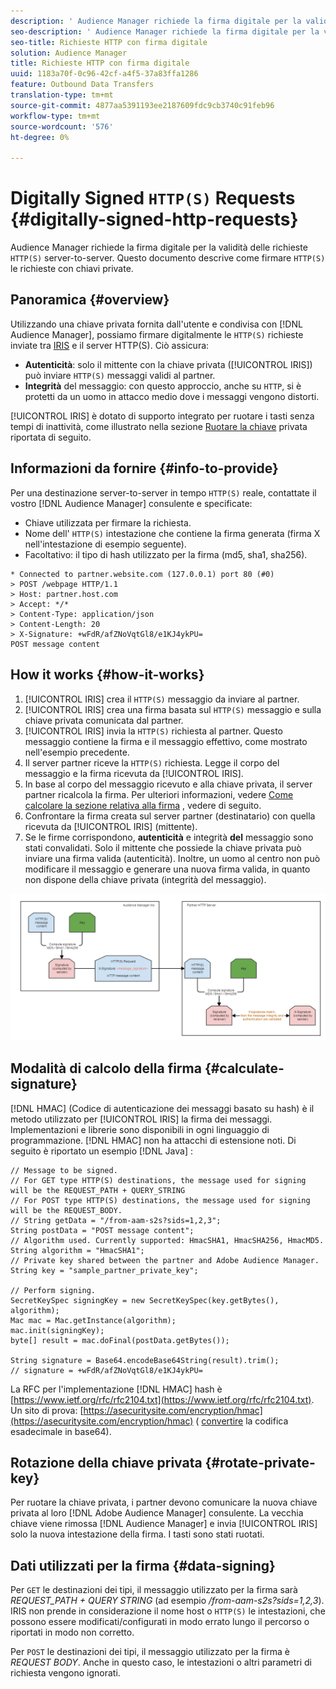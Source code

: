 ```yaml
---
description: ' Audience Manager richiede la firma digitale per la validità delle richieste HTTP(S) da server a server. Questo documento descrive come firmare le richieste HTTP con chiavi private.'
seo-description: ' Audience Manager richiede la firma digitale per la validità delle richieste HTTP(S) da server a server. Questo documento descrive come firmare le richieste HTTP(S) con chiavi private.'
seo-title: Richieste HTTP con firma digitale
solution: Audience Manager
title: Richieste HTTP con firma digitale
uuid: 1183a70f-0c96-42cf-a4f5-37a83ffa1286
feature: Outbound Data Transfers
translation-type: tm+mt
source-git-commit: 4877aa5391193ee2187609fdc9cb3740c91feb96
workflow-type: tm+mt
source-wordcount: '576'
ht-degree: 0%

---
```



# Digitally Signed `HTTP(S)` Requests {#digitally-signed-http-requests}

 Audience Manager richiede la firma digitale per la validità delle richieste `HTTP(S)` server-to-server. Questo documento descrive come firmare `HTTP(S)` le richieste con chiavi private.

## Panoramica {#overview}

<!-- digitally_signed_http_requests.xml -->

Utilizzando una chiave privata fornita dall&#39;utente e condivisa con [!DNL Audience Manager], possiamo firmare digitalmente le `HTTP(S)` richieste inviate tra [IRIS](../../../reference/system-components/components-data-action.md#iris) e il server HTTP(S). Ciò assicura:

* **Autenticità**: solo il mittente con la chiave privata ([!UICONTROL IRIS]) può inviare `HTTP(S)` messaggi validi al partner.
* **Integrità** del messaggio: con questo approccio, anche su `HTTP`, si è protetti da un uomo in attacco medio dove i messaggi vengono distorti.

[!UICONTROL IRIS] è dotato di supporto integrato per ruotare i tasti senza tempi di inattività, come illustrato nella sezione [Ruotare la chiave](../../../integration/receiving-audience-data/real-time-outbound-transfers/digitally-signed-http-requests.md#rotate-private-key) privata riportata di seguito.

## Informazioni da fornire {#info-to-provide}

Per una destinazione server-to-server in tempo `HTTP(S)` reale, contattate il vostro [!DNL Audience Manager] consulente e specificate:

* Chiave utilizzata per firmare la richiesta.
* Nome dell&#39; `HTTP(S)` intestazione che contiene la firma generata (firma X nell&#39;intestazione di esempio seguente).
* Facoltativo: il tipo di hash utilizzato per la firma (md5, sha1, sha256).

```
* Connected to partner.website.com (127.0.0.1) port 80 (#0)
> POST /webpage HTTP/1.1
> Host: partner.host.com
> Accept: */*
> Content-Type: application/json
> Content-Length: 20
> X-Signature: +wFdR/afZNoVqtGl8/e1KJ4ykPU=
POST message content
```

## How it works {#how-it-works}

1. [!UICONTROL IRIS] crea il `HTTP(S)` messaggio da inviare al partner.
1. [!UICONTROL IRIS] crea una firma basata sul `HTTP(S)` messaggio e sulla chiave privata comunicata dal partner.
1. [!UICONTROL IRIS] invia la `HTTP(S)` richiesta al partner. Questo messaggio contiene la firma e il messaggio effettivo, come mostrato nell&#39;esempio precedente.
1. Il server partner riceve la `HTTP(S)` richiesta. Legge il corpo del messaggio e la firma ricevuta da [!UICONTROL IRIS].
1. In base al corpo del messaggio ricevuto e alla chiave privata, il server partner ricalcola la firma. Per ulteriori informazioni, vedere [Come calcolare la sezione relativa alla firma](../../../integration/receiving-audience-data/real-time-outbound-transfers/digitally-signed-http-requests.md#calculate-signature) , vedere di seguito.
1. Confrontare la firma creata sul server partner (destinatario) con quella ricevuta da [!UICONTROL IRIS] (mittente).
1. Se le firme corrispondono, **autenticità** e integrità **del** messaggio sono stati convalidati. Solo il mittente che possiede la chiave privata può inviare una firma valida (autenticità). Inoltre, un uomo al centro non può modificare il messaggio e generare una nuova firma valida, in quanto non dispone della chiave privata (integrità del messaggio).

![](assets/iris-digitally-sign-http-request.png)

## Modalità di calcolo della firma {#calculate-signature}

[!DNL HMAC] (Codice di autenticazione dei messaggi basato su hash) è il metodo utilizzato per [!UICONTROL IRIS] la firma dei messaggi. Implementazioni e librerie sono disponibili in ogni linguaggio di programmazione. [!DNL HMAC] non ha attacchi di estensione noti. Di seguito è riportato un esempio [!DNL Java] :

```
// Message to be signed.
// For GET type HTTP(S) destinations, the message used for signing will be the REQUEST_PATH + QUERY_STRING
// For POST type HTTP(S) destinations, the message used for signing will be the REQUEST_BODY.
// String getData = "/from-aam-s2s?sids=1,2,3";
String postData = "POST message content";
// Algorithm used. Currently supported: HmacSHA1, HmacSHA256, HmacMD5.
String algorithm = "HmacSHA1";
// Private key shared between the partner and Adobe Audience Manager.
String key = "sample_partner_private_key";
  
// Perform signing.
SecretKeySpec signingKey = new SecretKeySpec(key.getBytes(), algorithm);
Mac mac = Mac.getInstance(algorithm);
mac.init(signingKey);
byte[] result = mac.doFinal(postData.getBytes());
  
String signature = Base64.encodeBase64String(result).trim(); 
// signature = +wFdR/afZNoVqtGl8/e1KJ4ykPU=
```

La RFC per l&#39;implementazione [!DNL HMAC] hash è [https://www.ietf.org/rfc/rfc2104.txt](https://www.ietf.org/rfc/rfc2104.txt). Un sito di prova: [https://asecuritysite.com/encryption/hmac](https://asecuritysite.com/encryption/hmac) ( [convertire](https://tomeko.net/online_tools/hex_to_base64.php?lang=en) la codifica esadecimale in base64).

## Rotazione della chiave privata {#rotate-private-key}

Per ruotare la chiave privata, i partner devono comunicare la nuova chiave privata al loro [!DNL Adobe Audience Manager] consulente. La vecchia chiave viene rimossa [!DNL Audience Manager] e invia [!UICONTROL IRIS] solo la nuova intestazione della firma. I tasti sono stati ruotati.

## Dati utilizzati per la firma {#data-signing}

Per `GET` le destinazioni dei tipi, il messaggio utilizzato per la firma sarà *REQUEST_PATH + QUERY STRING* (ad esempio */from-aam-s2s?sids=1,2,3*). IRIS non prende in considerazione il nome host o `HTTP(S)` le intestazioni, che possono essere modificati/configurati in modo errato lungo il percorso o riportati in modo non corretto.

Per `POST` le destinazioni dei tipi, il messaggio utilizzato per la firma è *REQUEST BODY*. Anche in questo caso, le intestazioni o altri parametri di richiesta vengono ignorati.
